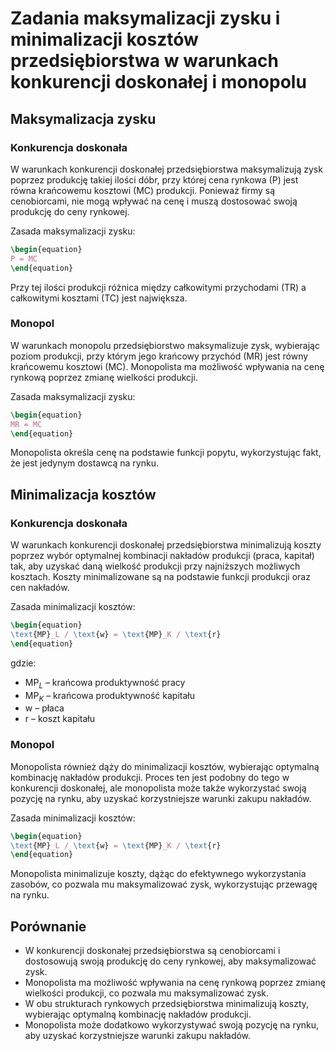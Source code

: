 # Zadania maksymalizacji zysku i minimalizacji kosztów przedsiębiorstwa w warunkach konkurencji doskonałej i monopolu

## Maksymalizacja zysku

### Konkurencja doskonała

W warunkach konkurencji doskonałej przedsiębiorstwa maksymalizują zysk poprzez produkcję takiej ilości dóbr, przy której
cena rynkowa (P) jest równa krańcowemu kosztowi (MC) produkcji. Ponieważ firmy są cenobiorcami, nie mogą wpływać na cenę
i muszą dostosować swoją produkcję do ceny rynkowej.

Zasada maksymalizacji zysku:

```tex
\begin{equation}
P = MC
\end{equation}
```

Przy tej ilości produkcji różnica między całkowitymi przychodami (TR) a całkowitymi kosztami (TC) jest największa.

### Monopol

W warunkach monopolu przedsiębiorstwo maksymalizuje zysk, wybierając poziom produkcji, przy którym jego krańcowy
przychód (MR) jest równy krańcowemu kosztowi (MC). Monopolista ma możliwość wpływania na cenę rynkową poprzez zmianę
wielkości produkcji.

Zasada maksymalizacji zysku:

```tex
\begin{equation}
MR = MC
\end{equation}
```

Monopolista określa cenę na podstawie funkcji popytu, wykorzystując fakt, że jest jedynym dostawcą na rynku.

## Minimalizacja kosztów

### Konkurencja doskonała

W warunkach konkurencji doskonałej przedsiębiorstwa minimalizują koszty poprzez wybór optymalnej kombinacji nakładów
produkcji (praca, kapitał) tak, aby uzyskać daną wielkość produkcji przy najniższych możliwych kosztach. Koszty
minimalizowane są na podstawie funkcji produkcji oraz cen nakładów.

Zasada minimalizacji kosztów:

```tex
\begin{equation}
\text{MP}_L / \text{w} = \text{MP}_K / \text{r}
\end{equation}
```

gdzie:

- $\text{MP}_L$ – krańcowa produktywność pracy
- $\text{MP}_K$ – krańcowa produktywność kapitału
- $\text{w}$ – płaca
- $\text{r}$ – koszt kapitału

### Monopol

Monopolista również dąży do minimalizacji kosztów, wybierając optymalną kombinację nakładów produkcji. Proces ten jest
podobny do tego w konkurencji doskonałej, ale monopolista może także wykorzystać swoją pozycję na rynku, aby uzyskać
korzystniejsze warunki zakupu nakładów.

Zasada minimalizacji kosztów:

```tex
\begin{equation}
\text{MP}_L / \text{w} = \text{MP}_K / \text{r}
\end{equation}
```

Monopolista minimalizuje koszty, dążąc do efektywnego wykorzystania zasobów, co pozwala mu maksymalizować zysk,
wykorzystując przewagę na rynku.

## Porównanie

- W konkurencji doskonałej przedsiębiorstwa są cenobiorcami i dostosowują swoją produkcję do ceny rynkowej, aby
  maksymalizować zysk.
- Monopolista ma możliwość wpływania na cenę rynkową poprzez zmianę wielkości produkcji, co pozwala mu maksymalizować
  zysk.
- W obu strukturach rynkowych przedsiębiorstwa minimalizują koszty, wybierając optymalną kombinację nakładów produkcji.
- Monopolista może dodatkowo wykorzystywać swoją pozycję na rynku, aby uzyskać korzystniejsze warunki zakupu nakładów.